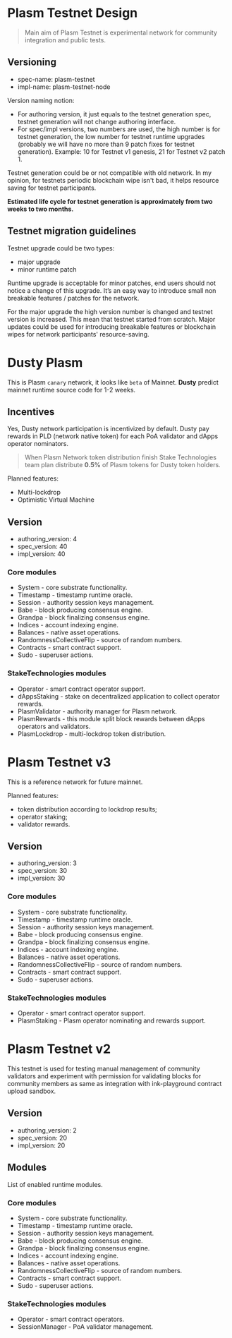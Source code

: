 Plasm Testnet Design
====================

> Main aim of Plasm Testnet is experimental network for community integration and public tests.

Versioning
----------

- spec-name: plasm-testnet
- impl-name: plasm-testnet-node

Version naming notion:

- For authoring version, it just equals to the testnet generation spec, testnet generation will not change authoring interface.
- For spec/impl versions, two numbers are used, the high number is for testnet generation, the low number for testnet runtime upgrades (probably we will have no more than 9 patch fixes for testnet generation). Example: 10 for Testnet v1 genesis, 21 for Testnet v2 patch 1.

Testnet generation could be or not compatible with old network. In my opinion, for testnets periodic blockchain wipe isn't bad, it helps resource saving for testnet participants.

**Estimated life cycle for testnet generation is approximately from two weeks to two months.**

## Testnet migration guidelines

Testnet upgrade could be two types:

- major upgrade
- minor runtime patch

Runtime upgrade is acceptable for minor patches, end users should not notice a change of this upgrade. It’s an easy way to introduce small non breakable features / patches for the network.

For the major upgrade the high version number is changed and testnet version is increased. This mean that testnet started from scratch. Major updates could be used for introducing breakable features or blockchain wipes for network participants' resource-saving.

# Dusty Plasm

This is Plasm `canary` network, it looks like `beta` of Mainnet.
**Dusty** predict mainnet runtime source code for 1-2 weeks.

## Incentives

Yes, Dusty network participation is incentivized by default.
Dusty pay rewards in PLD (network native token) for each PoA validator and dApps operator nominators.

> When Plasm Network token distribution finish Stake Technologies team plan distribute **0.5%** of Plasm tokens for Dusty token holders.

Planned features:
- Multi-lockdrop
- Optimistic Virtual Machine

## Version

- authoring_version: 4
- spec_version: 40
- impl_version: 40

### Core modules

- System - core substrate functionality.
- Timestamp - timestamp runtime oracle.
- Session - authority session keys management.
- Babe - block producing consensus engine.
- Grandpa - block finalizing consensus engine.
- Indices - account indexing engine.
- Balances - native asset operations.
- RandomnessCollectiveFlip - source of random numbers.
- Contracts - smart contract support.
- Sudo - superuser actions.

### StakeTechnologies modules

- Operator - smart contract operator support.
- dAppsStaking - stake on decentralized application to collect operator rewards.
- PlasmValidator - authority manager for Plasm network.
- PlasmRewards - this module split block rewards between dApps operators and validators.
- PlasmLockdrop - multi-lockdrop token distribution.

# Plasm Testnet v3

This is a reference network for future mainnet. 

Planned features:

- token distribution according to lockdrop results;
- operator staking;
- validator rewards.

## Version

- authoring_version: 3
- spec_version: 30
- impl_version: 30

### Core modules

- System - core substrate functionality.
- Timestamp - timestamp runtime oracle.
- Session - authority session keys management.
- Babe - block producing consensus engine.
- Grandpa - block finalizing consensus engine.
- Indices - account indexing engine.
- Balances - native asset operations.
- RandomnessCollectiveFlip - source of random numbers.
- Contracts - smart contract support.
- Sudo - superuser actions.

### StakeTechnologies modules

- Operator - smart contract operator support.
- PlasmStaking - Plasm operator nominating and rewards support.

# Plasm Testnet v2

This testnet is used for testing manual management of community validators and experiment with permission for validating blocks for community members as same as integration with ink-playground contract upload sandbox.

## Version

- authoring_version: 2
- spec_version: 20
- impl_version: 20

## Modules

List of enabled runtime modules.

### Core modules

- System - core substrate functionality.
- Timestamp - timestamp runtime oracle.
- Session - authority session keys management.
- Babe - block producing consensus engine.
- Grandpa - block finalizing consensus engine.
- Indices - account indexing engine.
- Balances - native asset operations.
- RandomnessCollectiveFlip - source of random numbers.
- Contracts - smart contract support.
- Sudo - superuser actions.

### StakeTechnologies modules

- Operator - smart contract operators.
- SessionManager - PoA validator management.
